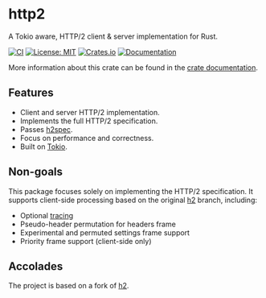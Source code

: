 # http2

A Tokio aware, HTTP/2 client & server implementation for Rust.

[![CI](https://github.com/0x676e67/http2/actions/workflows/CI.yml/badge.svg)](https://github.com/0x676e67/http2/actions/workflows/CI.yml)
[![License: MIT](https://img.shields.io/badge/License-MIT-blue.svg)](https://opensource.org/licenses/MIT)
[![Crates.io](https://img.shields.io/crates/v/http2.svg)](https://crates.io/crates/http2)
[![Documentation](https://docs.rs/http2/badge.svg)][dox]

More information about this crate can be found in the [crate documentation][dox].

[dox]: https://docs.rs/http2

## Features

* Client and server HTTP/2 implementation.
* Implements the full HTTP/2 specification.
* Passes [h2spec](https://github.com/summerwind/h2spec).
* Focus on performance and correctness.
* Built on [Tokio](https://tokio.rs).

## Non-goals

This package focuses solely on implementing the HTTP/2 specification. It supports client-side processing based on the original [h2](https://github.com/hyperium/h2) branch, including:

* Optional [tracing](https://github.com/hyperium/h2/issues/713)
* Pseudo-header permutation for headers frame
* Experimental and permuted settings frame support
* Priority frame support (client-side only)

## Accolades

The project is based on a fork of [h2](https://github.com/hyperium/h2).
